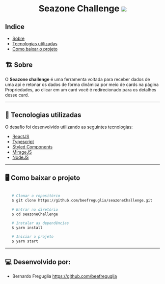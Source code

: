 <h1 align= 'center'>
Seazone Challenge
<img src = https://i.imgur.com/uXf6kmQ.png>

</h1>

## Indice

- [Sobre](#-sobre)
- [Tecnologias utilizadas](#-tecnologias-utilizadas)
- [Como baixar o projeto](#-como-baixar-o-projeto)

## 🏗️ Sobre

O **Seazone challenge** é uma ferramenta voltada para receber dados de uma api e retonar os dados de forma dinâmica por meio de cards na página Propriedades, ao clicar em um card você é redirecionado para os detalhes desse card.

---

## 🚀 Tecnologias utilizadas

O desafio foi desenvolvido utilizando as seguintes tecnologias:

- [ReactJS]()
- [Typescript]()
- [Styled Components]()
- [MirageJS]()
- [NodeJS]()

---

## 🖥️ Como baixar o projeto

```bash

   # Clonar o repositório
   $ git clone https://github.com/beefreguglia/seazoneChallenge.git
   
   # Entrar no diretório
   $ cd seazoneChallenge

   # Instalar as dependências
   $ yarn install
   
   # Iniciar o projeto
   $ yarn start

```
---
## 💻 Desenvolvido por: 

- Bernardo Freguglia https://github.com/beefreguglia
                  


